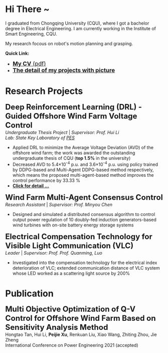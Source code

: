 <script>
var _hmt = _hmt || [];
(function() {
  var hm = document.createElement("script");
  hm.src = "https://hm.baidu.com/hm.js?7b209b2fdcb7fe3b26b9d3bfdaef9479";
  var s = document.getElementsByTagName("script")[0]; 
  s.parentNode.insertBefore(hm, s);
})();
</script>

# Hi There ~

I graduated from Chongqing University (CQU), where I got a bachelor degree in Electrical Engineering. I am currently working in the Institute of Smart Engineering, CQU.
  
My research focous on robot's motion planning and grasping. 

**Quick Link:**
  
* <a href="Projects_Details/1_underguaduate_thesis.html"> <font size=4> <b>My CV</b> (pdf)</font> </a>
* <a href="Projects_Details/Projects_index.html"> <font size=4> <b>The detail of my projects with picture</b> </font> </a>
  

# Research Projects

<font size=5> <b>Deep Reinforcement Learning (DRL) - Guided Offshore Wind Farm Voltage Control</b> </font>  
_Undergraduate Thesis Project_ | _Supervisor: Prof. Hui Li_  
_Lab: State Key Laboratory of [PES](http://sklpe.cqu.edu.cn/)_  

* Applied DRL to minimize the Average Voltage Deviation (AVD) of the offshore wind farm; the work was awarded the outstanding undergraduate thesis of CQU (**top 1.5%** in the university)
* Decreased AVD to 5.4×10<sup>-4</sup> p.u. and 3.6×10<sup>-4</sup> p.u. using policy trained by DDPG-based and Multi-Agent DDPG-based method respectively, which means the proposed multi-agent-based method improves the control performance by 33.33 %
* **[Click for detail ...](Projects_Details/1_underguaduate_thesis.md)**

<font size=5> <b>Wind Farm Multi-Agent Consensus Control</b> </font>  
_Research Assistant_ | _Supervisor: Prof. Minyou Chen_  

* Designed and simulated a distributed consensus algorithm to control output power regulation of 10 doubly-fed induction generators-based wind turbines with on-site battery energy storage systems

<font size=5> <b>Electrical Compensation Technology for Visible Light Communication (VLC)</b></font>  
_Leader_ | _Supervisor: Prof. Prof. Quanming, Luo_  

* Investigated into the compensation technology for the electrical index deterioration of VLC; extended communication distance of VLC system whose LED worked as a scattering light source by 200%

# Publication

<font size=5> <b>Multi Objective Optimization of Q-V Control for Offshore Wind Farm Based on Sensitivity Analysis Method</b></font>  
Hongtao Tan, Hui Li, **Peijie Xu**, Renkuan Liu, Xiao Wang, Zhiting Zhou, Jie Zheng  
International Conference on Power Engineering 2021  (accepted)
